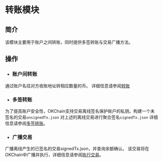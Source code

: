 # 转账模块

## 简介

该模块主要用于账户之间转账，同时提供多签转账与交易广播方法。

## 操作

- ### 账户间转账
通过账户名往对方收账地址转相应数量的币。
详细信息请参阅[转账](../getting-start/command/send.md#转账)

- ### 多签转账
为了提高账户安全性，OKChain支持交易离线签名保护账户的私钥。构建一个未签名的交易```unsignedTx.json```
对上述的离线交易进行聚合签名```signedTx.json```
详细信息请参阅[多签转账](../getting-start/command/send.md#21-p1-p2-p3)。

- ### 广播交易
广播离线产生的已签名的交易signedTx.json，并查询余额确认。
该交易将在OKChain中广播并执行，详细信息请参阅[执行交易](../getting-start/command/send.md#24-signedtxjson)。
